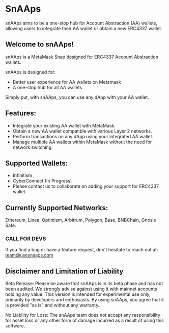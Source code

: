 # SnAAps

snAAps aims to be a one-stop hub for Account Abstraction (AA) wallets, allowing users to integrate their AA wallet or obtain a new ERC4337 wallet.

## Welcome to snAAps!

snAAps is a MetaMask Snap designed for ERC4337 Account Abstraction wallets.

snAAps is designed for:

- Better user experience for AA wallets on Metamask
- A one-stop hub for all AA wallets

Simply put, with snAAps, you can use any dApp with your AA wallet.

## Features:

- Integrate your existing AA wallet with MetaMask.
- Obtain a new AA wallet compatible with various Layer 2 networks.
- Perform transactions on any dApp using your integrated AA wallet.
- Manage multiple AA wallets within MetaMask without the need for network switching.

## Supported Wallets:

- Infinitism
- CyberConnect (In Progress)
- Please contact us to collaborate on adding your support for ERC4337 wallet

## Currently Supported Networks:

Ethereum, Linea, Optimism, Arbitrum, Polygon, Base, BNBChain, Gnosis Safe.

### CALL FOR DEVS

If you find a bug or have a feature request, don't hesitate to reach out at:
[team@usesnaaps.com](mailto:team@usesnaaps.com)


## Disclaimer and Limitation of Liability

Beta Release: Please be aware that snAAps is in its beta phase and has not been audited. We strongly advise against using it with mainnet accounts holding any value. This version is intended for experimental use only, primarily by developers and enthusiasts. By using snAAps, you agree that it is provided "as is" and without any warranty.

No Liability for Loss: The snAAps team does not accept any responsibility for asset loss or any other form of damage incurred as a result of using this software. 

